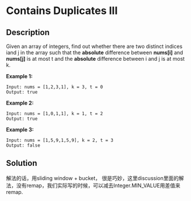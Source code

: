 # Contains Duplicates III

## Description

Given an array of integers, find out whether there are two distinct indices iand j in the array such that the **absolute** difference between **nums\[i\]** and **nums\[j\]** is at most t and the **absolute** difference between i and j is at most k.

**Example 1:**

```text
Input: nums = [1,2,3,1], k = 3, t = 0
Output: true
```

**Example 2:**

```text
Input: nums = [1,0,1,1], k = 1, t = 2
Output: true
```

**Example 3:**

```text
Input: nums = [1,5,9,1,5,9], k = 2, t = 3
Output: false
```

## Solution

解法的话，用sliding window + bucket， 很是巧妙，这里discussion里面的解法，没有remap，我们实际写的时候，可以减去Integer.MIN\_VALUE用差值来remap. 









